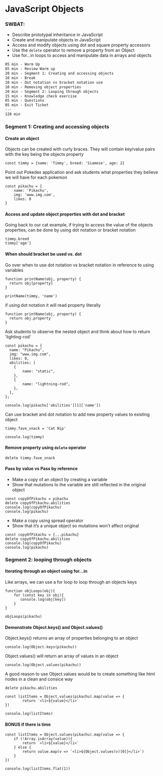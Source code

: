# JavaScript Objects

### SWBAT:

- Describe prototypal inheritance in JavaScript
- Create and manipulate objects in JavaScript
- Access and modify objects using dot and square property accessors
- Use the `delete` operator to remove a property from an Object
- Use for...in loops to access and manipulate data in arrays and objects

```txt
05 min - Warm Up
05 min - Review Warm up
20 min - Segment 1: Creating and accessing objects
10 min - Break
10 min - Dot notation vs bracket notation use
10 min - Removing object properties
20 min - Segment 2: Looping through objects
15 min - Knowledge check exercise
05 min - Questions
05 min - Exit Ticket
---
120 min
```

### Segment 1: Creating and accessing objects

#### Create an object

Objects can be created with curly braces. They will contain key/value pairs with the key being the objects property

```
const timmy = {name: 'Timmy', breed: 'Siamese', age: 2}
```

Point out Pokedex application and ask students what properties they believe we will have for each pokemon

```
const pikachu = {
    name: 'Pikachu',
    img: 'www.img.com',
    likes: 0
}
```

#### Access and update object properties with dot and bracket

Going back to our cat example, if trying to access the value of the objects properties, can be done by using dot notation or bracket notation

```
timmy.breed
timmy['age']
```

#### When should bracket be used vs. dot

Go over when to use dot notation vs bracket notation in reference to using variables

```
function printName(obj, property) {
  return obj[property]
}

printName(timmy, 'name')
```

if using dot notation it will read property literally

```
function printName(obj, property) {
  return obj.property
}
```

Ask students to observe the nested object and think about how to return 'lighting-rod'

```
const pikachu = {
  name: "Pikachu",
  img: "www.img.com",
  likes: 0,
  abilities: [
    {
        name: "static",
    },
    {
        name: "lightning-rod",
    },
  ],
};

console.log(pikachu['abilities'][1]['name'])
```

Can use bracket and dot notation to add new property values to existing object

```
timmy.fave_snack = 'Cat Nip'

console.log(timmy)
```

#### Remove property using `delete` operator

```
delete timmy.fave_snack
```

#### Pass by value vs Pass by reference
- Make a copy of an object by creating a variable
- Show that mutations to the variable are still reflected in the original object

```
const copyOfPikachu = pikachu 
delete copyOfPikachu.abilities
console.log(copyOfPikachu)
console.log(pikachu)
```

- Make a copy using spread operator
- Show that it’s a unique object so mutations won't affect original

```
const copyOfPikachu = {...pikachu} 
delete copyOfPikachu.abilities
console.log(copyOfPikachu)
console.log(pikachu)
```

### Segment 2: looping through objects

#### Iterating through an object using for...in 

Like arrays, we can use a for loop to loop through an objects keys 

```
function objLoops(obj){
    for (const key in obj){
       console.log(obj[key])
    }
}

objLoops(pikachu)
```

#### Demonstrate Object.keys() and Object.values()

Object.keys() returns an array of properties belonging to an object

```
console.log(Object.keys(pikachu))
```

Object.values() will return an array of values in an object

```
console.log(Object.values(pikachu))
```

A good reason to use Object.values would be to create something like html nodes in a clean and consice way 

```
delete pikachu.abilities

const listItems = Object.values(pikachu).map(value => {
        return `<li>${value}</li>`
})

console.log(listItems)
```



#### BONUS if there is time

```
const listItems = Object.values(pikachu).map(value => {
    if (!Array.isArray(value)){
        return `<li>${value}</li>`
    } else {
        return value.map(v => `<li>${Object.values(v)[0]}</li>`)
    }
})

console.log(listItems.flat(1))
```